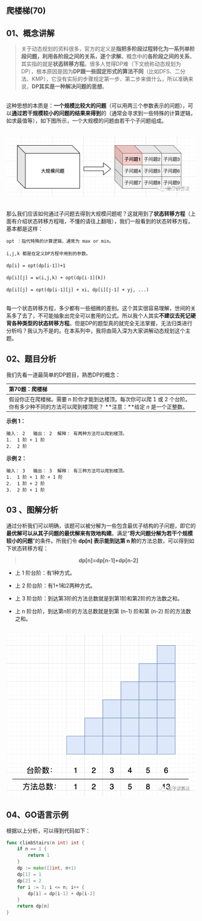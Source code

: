  
##  爬楼梯(70)
 

## 01、概念讲解

> 关于动态规划的资料很多，官方的定义是**指把多阶段过程转化为一系列单阶段问题，利用各阶段之间的关系，逐个求解**。概念中的**各阶段之间的关系**，其实指的就是**状态转移方程**。很多人觉得DP难（下文统称动态规划为DP），根本原因是因为**DP跟一些固定形式的算法不同**（比如DFS、二分法、KMP），它没有实际的步骤规定第一步、第二步来做什么，所以准确来说，**DP其实是一种解决问题的思想**。


<br/>这种思想的本质是：**一个规模比较大的问题**（可以用两三个参数表示的问题），可以**通过若干规模较小的问题的结果来得到**的（通常会寻求到一些特殊的计算逻辑，如求最值等），如下图所示，一个大规模的问题由若干个子问题组成。

<br/><img src="./201/1.png" alt="img" style="zoom: 67%;" />


<br/>那么我们应该如何通过子问题去得到大规模问题呢？这就用到了**状态转移方程**（上面有介绍状态转移方程哦，不懂的请往上翻哦），我们一般看到的状态转移方程，基本都是这样：

```
opt ：指代特殊的计算逻辑，通常为 max or min。

i,j,k 都是在定义DP方程中用到的参数。

dp[i] = opt(dp[i-1])+1

dp[i][j] = w(i,j,k) + opt(dp[i-1][k])

dp[i][j] = opt(dp[i-1][j] + xi, dp[i][j-1] + yj, ...)
```

 

<br/>每一个状态转移方程，多少都有一些细微的差别。这个其实很容易理解，世间的关系多了去了，不可能抽象出完全可以套用的公式。所以我个人其实**不建议去死记硬背各种类型的状态转移方程**。但是DP的题型真的就完全无法掌握，无法归类进行分析吗？我认为不是的。在本系列中，我将由简入深为大家讲解动态规划这个主题。

 ## 02、题目分析

我们先看一道最简单的DP题目，熟悉DP的概念：

| 第70题：爬楼梯                                               |
| :----------------------------------------------------------- |
| 假设你正在爬楼梯。需要 n 阶你才能到达楼顶。每次你可以爬 1 或 2 个台阶。你有多少种不同的方法可以爬到楼顶呢？          **注意：**给定 *n* 是一个正整数。 |

**示例 1：**

```
输入： 2   输出： 2  解释： 有两种方法可以爬到楼顶。
1.  1 阶 + 1 阶
2.  2 阶
```

**示例 2：**

```
输入： 3   输出： 3  解释： 有三种方法可以爬到楼顶。
1.  1 阶 + 1 阶 + 1 阶
2.  1 阶 + 2 阶
3.  2 阶 + 1 阶
```

## 03 、图解分析

通过分析我们可以明确，该题可以被分解为一些包含最优子结构的子问题，即它的**最优解可以从其子问题的最优解来有效地构建**。满足“**将大问题分解为若干个规模较小的问题**”的条件。所我们令 **dp[n] 表示能到达第 n 阶**的方法总数，可以得到如下状态转移方程：

> <center><b> dp[n]=dp[n-1]+dp[n-2] </b></center>

- 上 1 阶台阶：有1种方式。

- 上 2 阶台阶：有1+1和2两种方式。

- 上 3 阶台阶：到达第3阶的方法总数就是到第1阶和第2阶的方法数之和。

- 上 n 阶台阶，到达第n阶的方法总数就是到第 (n-1) 阶和第 (n-2) 阶的方法数之和。

<br/><img src="./201/2.png" alt="img" style="zoom: 67%;" />

## 04、GO语言示例

根据以上分析，可以得到代码如下：

```go
func climbStairs(n int) int {
	if n == 1 {
		return 1
	}
	dp := make([]int, n+1)
	dp[1] = 1
	dp[2] = 2
	for i := 3; i <= n; i++ {
		dp[i] = dp[i-1] + dp[i-2]
	}
	return dp[n]
}
```
